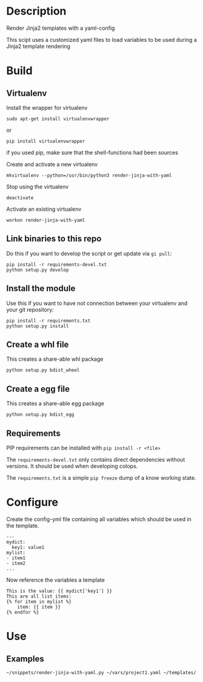 
# Description

Render Jinja2 templates with a yaml-config

This scipt uses a customized yaml files to load variables to be used
during a Jinja2 template rendering


# Build

## Virtualenv

Install the wrapper for virtualenv

    sudo apt-get install virtualenvwrapper

or

    pip install virtualenvwrapper

if you used pip, make sure that the shell-functions had been sources

Create and activate a new virtualenv

    mkvirtualenv --python=/usr/bin/python3 render-jinja-with-yaml

Stop using the virtualenv

    deactivate

Activate an existing virtualenv

    workon render-jinja-with-yaml


## Link binaries to this repo

Do this if you want to develop the script or get update via `gi pull`:

    pip install -r requirements-devel.txt
    python setup.py develop

## Install the module

Use this if you want to have not connection between your virtualenv and
your git repository:

    pip install -r requirements.txt
    python setup.py install

## Create a whl file

This creates a share-able whl package

    python setup.py bdist_wheel

## Create a egg file

This creates a share-able egg package

    python setup.py bdist_egg

## Requirements

PIP requirements can be installed with `pip install -r <file>`

The `requirements-devel.txt` only contains direct dependencies without versions.
It should be used when developing colops.

The `requirements.txt` is a simple `pip freeze` dump of a know working state.

# Configure

Create the config-yml file containing all variables
which should be used in the template.

    ---
    mydict:
      key1: value1
    mylist:
    - item1
    - item2
    ...

Now reference the variables a template

    This is the value: {{ mydict['key1'] }}
    This are all list items:
    {% for item in mylist %}
        item: {{ item }}
    {% endfor %}

# Use

## Examples

    ~/snippets/render-jinja-with-yaml.py ~/vars/project1.yaml ~/templates/
